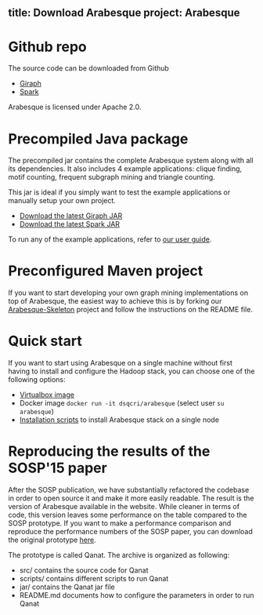 title: Download Arabesque
project: Arabesque
---


# Github repo

The source code can be downloaded from Github
* [Giraph](https://github.com/qcri/Arabesque/tree/master)
* [Spark](https://github.com/qcri/Arabesque/tree/spark-2.0)

Arabesque is licensed under Apache 2.0.

# Precompiled Java package

The precompiled jar contains the complete Arabesque system along with all its dependencies. It also includes 4 example applications:
clique finding, motif counting, frequent subgraph mining and triangle counting.

This jar is ideal if you simply want to test the example applications or manually setup your own project.

* [Download the latest Giraph JAR](https://qbox.qcri.org/s/ZpA823NgPQqDzB8)
* [Download the latest Spark JAR](https://qbox.qcri.org/s/xvlvdDPGiEFYNjK)

To run any of the example applications, refer to [our user guide](user_guide.html#how-to-run-an-arabesque-job).

# Preconfigured Maven project

If you want to start developing your own graph mining implementations on top of Arabesque, the easiest way to achieve this is by forking our [Arabesque-Skeleton](https://github.com/qcri/Arabesque-Skeleton) project and follow the instructions on the README file.

# Quick start

If you want to start using Arabesque on a single machine without first having to install and configure the Hadoop stack, you can choose one of the following options:

* [Virtualbox image](https://qbox.qcri.org/s/Yfnxi9J3Bkkf1lH)
* Docker image `docker run -it dsqcri/arabesque` (select user `su arabesque`)
* [Installation scripts](https://qbox.qcri.org/s/HiSHoQ2YSPFrjet) to install Arabesque stack on a single node

# Reproducing the results of the SOSP'15 paper

After the SOSP publication, we have substantially refactored the codebase in order to open source it and make it more easily readable. The result is the version of Arabesque available in the website. While cleaner in terms of code, this version leaves some performance on the table compared to the SOSP prototype. If you want to make a performance comparison and reproduce the performance numbers of the SOSP paper, you can download the original prototype [here](https://www.dropbox.com/s/7utts0o2atotq6t/Qanat.zip?dl=0).

The prototype is called Qanat. The archive is organized as following:

* src/ contains the source code for Qanat
* scripts/ contains different scripts to run Qanat
* jar/ contains the Qanat jar file
* README.md documents how to configure the parameters in order to run Qanat
